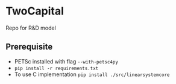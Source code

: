 # TwoCapital
Repo for R&amp;D model

## Prerequisite

- PETSc installed with flag `--with-petsc4py`
- `pip install -r requirements.txt`
- To use C implementation `pip install ./src/linearsystemcore`
